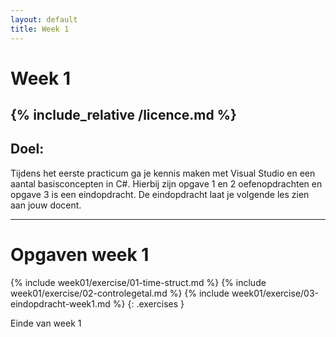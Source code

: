 ```yaml
---
layout: default
title: Week 1
---
```

# Week 1
{% include_relative /licence.md %}
---

## Doel:
Tijdens het eerste practicum ga je kennis maken met Visual Studio en een aantal
basisconcepten in C#. Hierbij zijn opgave 1 en 2 oefenopdrachten en opgave 3
is een eindopdracht. De eindopdracht laat je volgende les zien aan jouw docent.

---

# Opgaven week 1

{% include week01/exercise/01-time-struct.md %}
{% include week01/exercise/02-controlegetal.md %}
{% include week01/exercise/03-eindopdracht-week1.md %}
{: .exercises }

Einde van week 1